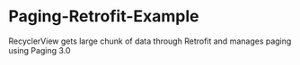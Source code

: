 # Paging-Retrofit-Example
RecyclerView gets large chunk of data through Retrofit and manages paging using Paging 3.0
